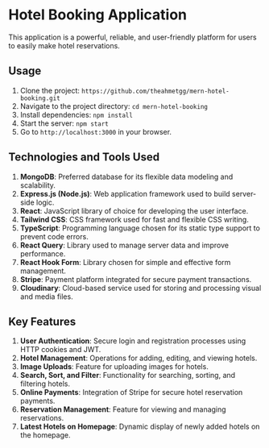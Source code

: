 # Hotel Booking Application

This application is a powerful, reliable, and user-friendly platform for users to easily make hotel reservations.

## Usage
1. Clone the project: `https://github.com/theahmetgg/mern-hotel-booking.git`
2. Navigate to the project directory: `cd mern-hotel-booking`
3. Install dependencies: `npm install`
4. Start the server: `npm start`
5. Go to `http://localhost:3000` in your browser.

## Technologies and Tools Used

1. **MongoDB**: Preferred database for its flexible data modeling and scalability.
2. **Express.js (Node.js)**: Web application framework used to build server-side logic.
3. **React**: JavaScript library of choice for developing the user interface.
4. **Tailwind CSS**: CSS framework used for fast and flexible CSS writing.
5. **TypeScript**: Programming language chosen for its static type support to prevent code errors.
6. **React Query**: Library used to manage server data and improve performance.
7. **React Hook Form**: Library chosen for simple and effective form management.
8. **Stripe**: Payment platform integrated for secure payment transactions.
9. **Cloudinary**: Cloud-based service used for storing and processing visual and media files.

## Key Features

1. **User Authentication**: Secure login and registration processes using HTTP cookies and JWT.
2. **Hotel Management**: Operations for adding, editing, and viewing hotels.
3. **Image Uploads**: Feature for uploading images for hotels.
4. **Search, Sort, and Filter**: Functionality for searching, sorting, and filtering hotels.
5. **Online Payments**: Integration of Stripe for secure hotel reservation payments.
6. **Reservation Management**: Feature for viewing and managing reservations.
7. **Latest Hotels on Homepage**: Dynamic display of newly added hotels on the homepage.
